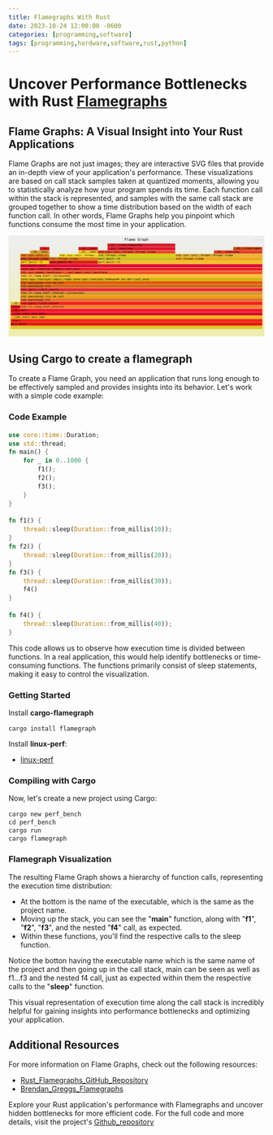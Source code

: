 ```yaml
---
title: Flamegraphs With Rust
date: 2023-10-24 12:00:00 -0600
categories: [programming,software]
tags: [programming,hardware,software,rust,python]
---
```

# Uncover Performance Bottlenecks with Rust [Flamegraphs](https://www.brendangregg.com/flamegraphs.html)

## Flame Graphs: A Visual Insight into Your Rust Applications

Flame Graphs are not just images; they are interactive SVG files that provide an in-depth view of your application's performance. These visualizations are based on call stack samples taken at quantized moments, allowing you to statistically analyze how your program spends its time. Each function call within the stack is represented, and samples with the same call stack are grouped together to show a time distribution based on the width of each function call. In other words, Flame Graphs help you pinpoint which functions consume the most time in your application.

![Flame Graph](/assets/images/flamegraph.svg)

## Using Cargo to create a flamegraph

To create a Flame Graph, you need an application that runs long enough to be effectively sampled and provides insights into its behavior. Let's work with a simple code example:

### Code Example
```rust
use core::time::Duration;
use std::thread;
fn main() {
    for _ in 0..1000 {
        f1();
        f2();
        f3();
    }
}

fn f1() {
    thread::sleep(Duration::from_millis(10));
}
fn f2() {
    thread::sleep(Duration::from_millis(20));
}
fn f3() {
    thread::sleep(Duration::from_millis(30));
    f4()
}

fn f4() {
    thread::sleep(Duration::from_millis(40));
}

```
This code allows us to observe how execution time is divided between functions. In a real application, this would help identify bottlenecks or time-consuming functions. The functions primarily consist of sleep statements, making it easy to control the visualization.

### Getting Started

Install __cargo-flamegraph__

```
cargo install flamegraph
```

Install __linux-perf__:

* [linux-perf](https://www.swift.org/server/guides/linux-perf.html)

### Compiling with Cargo

Now, let's create a new project using Cargo:


```
cargo new perf_bench
cd perf_bench
cargo run
cargo flamegraph
```


### Flamegraph Visualization

The resulting Flame Graph shows a hierarchy of function calls, representing the execution time distribution:

* At the bottom is the name of the executable, which is the same as the project name.
* Moving up the stack, you can see the "__main__" function, along with "__f1__", "__f2__", "__f3__", and the nested "__f4__" call, as expected.
* Within these functions, you'll find the respective calls to the sleep function.

Notice the botton having the executable name which is the same name of the project and then going up in the call stack, main can be seen as well as f1...f3 and the nested f4 call, just as expected within them the respective calls to the "__sleep__" function.

This visual representation of execution time along the call stack is incredibly helpful for gaining insights into performance bottlenecks and optimizing your application.

## Additional Resources
For more information on Flame Graphs, check out the following resources:

* [Rust_Flamegraphs_GitHub_Repository](https://github.com/flamegraph-rs/flamegraph#systems-performance-work-guided-by-flamegraphs)
* [Brendan_Greggs_Flamegraphs](https://chat.openai.com/c/41615698-1fc1-4654-9637-5d5aa5f88720#:~:text=Brendan%20Gregg%27s%20Flamegraphs)

Explore your Rust application's performance with Flamegraphs and uncover hidden bottlenecks for more efficient code. For the full code and more details, visit the project's [Github_repository](https://github.com/flamegraph-rs/flamegraph#systems-performance-work-guided-by-flamegraphs)
